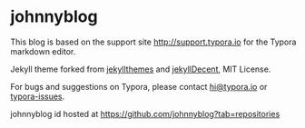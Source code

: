 # johnnyblog

This blog is based on the support site <http://support.typora.io> for the Typora markdown editor.

Jekyll theme forked from [jekyllthemes](https://github.com/mattvh/jekyllthemes/) and [jekyllDecent](https://github.com/jwillmer/jekyllDecent), MIT License.

For bugs and suggestions on Typora, please contact <hi@typora.io> or [typora-issues](https://github.com/typora/typora-issues/issues).

johnnyblog id hosted at <https://github.com/johnnyblog?tab=repositories>
